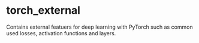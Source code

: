 # torch_external
Contains external featuers for deep learning with PyTorch such as common used losses, activation functions and layers.

